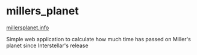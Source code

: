 # millers_planet

[millersplanet.info](https://millersplanet.info)

Simple web application to calculate how much time has passed on Miller's planet since Interstellar's release
